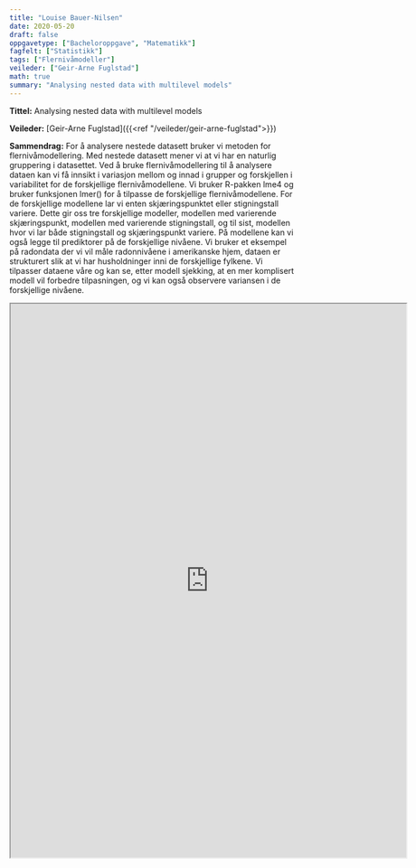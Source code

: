 ```yaml
---
title: "Louise Bauer-Nilsen"
date: 2020-05-20
draft: false
oppgavetype: ["Bacheloroppgave", "Matematikk"]
fagfelt: ["Statistikk"]
tags: ["Flernivåmodeller"]
veileder: ["Geir-Arne Fuglstad"]
math: true
summary: "Analysing nested data with multilevel models"
---
```


**Tittel:** Analysing nested data with multilevel models

**Veileder:** [Geir-Arne Fuglstad]({{<ref "/veileder/geir-arne-fuglstad">}})

**Sammendrag:** For å analysere nestede datasett bruker vi metoden for flernivåmodellering. Med nestede datasett mener vi at vi har en naturlig gruppering i datasettet. Ved å bruke flernivåmodellering til å analysere dataen kan vi få innsikt i variasjon mellom og innad i grupper og forskjellen i variabilitet for de forskjellige flernivåmodellene. Vi bruker R-pakken lme4 og bruker funksjonen lmer() for å tilpasse de forskjellige flernivåmodellene. For de forskjellige modellene lar vi enten skjæringspunktet eller stigningstall variere. Dette gir oss tre forskjellige modeller, modellen med varierende skjæringspunkt, modellen med varierende stigningstall, og til sist, modellen hvor vi lar både stigningstall og skjæringspunkt variere. På modellene kan vi også legge til prediktorer på de forskjellige nivåene. Vi bruker et eksempel på radondata der vi vil måle radonnivåene i amerikanske hjem, dataen er strukturert slik at vi har husholdninger inni de forskjellige fylkene. Vi tilpasser dataene våre og kan se, etter modell sjekking, at en mer komplisert modell vil forbedre tilpasningen, og vi kan også observere variansen i de forskjellige nivåene.

<iframe src="https://drive.google.com/file/d/1aG-_RceeJCOBucyU9ppapjIW-I8iw9Pc/preview" width="700" height="980" allow="autoplay"></iframe>